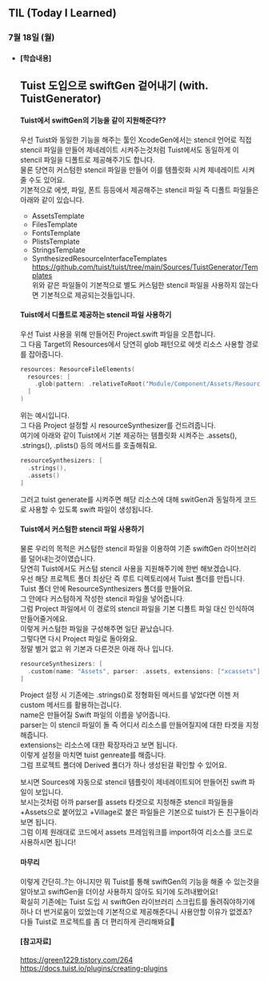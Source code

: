 ## TIL (Today I Learned)

### 7월 18일 (월)   

- #### [학습내용]    
  ## Tuist 도입으로 swiftGen 겉어내기 (with. TuistGenerator)          

  #### Tuist에서 swiftGen의 기능을 같이 지원해준다??   

  우선 Tuist와 동일한 기능을 해주는 툴인 XcodeGen에서는 stencil 언어로 직접 stencil 파일을 만들어 제네레이트 시켜주는것처럼 Tuist에서도 동일하게 이 stencil 파일을 디폴트로 제공해주기도 합니다.   
  물론 당연히 커스텀한 stencil 파일을 만들어 이를 템플릿화 시켜 제네레이트 시켜줄 수도 있어요.   
  기본적으로 에셋, 파일, 폰트 등등에서 제공해주는 stencil 파일 즉 디폴트 파일들은 아래와 같이 있습니다.    
  - AssetsTemplate   
  - FilesTemplate   
  - FontsTemplate   
  - PlistsTemplate   
  - StringsTemplate   
  - SynthesizedResourceInterfaceTemplates   
  https://github.com/tuist/tuist/tree/main/Sources/TuistGenerator/Templates   
  위와 같은 파일들이 기본적으로 별도 커스텀한 stencil 파일을 사용하지 않는다면 기본적으로 제공되는것들입니다.   

  #### Tuist에서 디폴트로 제공하는 stencil 파일 사용하기   

  우선 Tuist 사용을 위해 만들어진 Project.swift 파일을 오픈합니다.   
  그 다음 Target의 Resources에서 당연히 glob 패턴으로 에셋 리소스 사용할 경로를 잡아줍니다.  
  ```swift
  resources: ResourceFileElements(
    resources: [
      .glob(pattern: .relativeToRoot("Module/Component/Assets/Resource/**/*.*"))
    ]
  )
  ```
  위는 예시입니다.   
  그 다음 Project 설정할 시 resourceSynthesizer를 건드려줍니다.   
  여기에 아래와 같이 Tuist에서 기본 제공하는 템플릿화 시켜주는 .assets(), .strings(), .plists() 등의 메서드를 호출해줘요.   
  ```swift
  resourceSynthesizers: [
    .strings(),
    .assets()
  ]
  ```
  그러고 tuist generate를 시켜주면 해당 리소스에 대해 switGen과 동일하게 코드로 사용할 수 있도록 swift 파일이 생성됩니다.   

  #### Tuist에서 커스텀한 stencil 파일 사용하기   

  물론 우리의 목적은 커스텀한 stencil 파일을 이용하여 기존 swiftGen 라이브러리를 덜어내는것이였습니다.   
  당연히 Tuist에서도 커스텀 stencil 사용을 지원해주기에 한번 해보겠습니다.  
  우선 해당 프로젝트 폴더 최상단 즉 루트 디렉토리에서 Tuist 폴더를 만듭니다.    
  Tuist 폴더 안에 ResourceSynthesizers 폴더를 만들어요.   
  그 안에다 커스텀하게 작성한 stencil 파일을 넣어줍니다.   
  그럼 Project 파일에서 이 경로의 stencil 파일을 기본 디폴트 파일 대신 인식하여 만들어줄거에요.   
  이렇게 커스텀한 파일을 구성해주면 일단 끝났습니다.   
  그렇다면 다시 Project 파일로 돌아와요.   
  정말 별거 없고 위 기본과 다른것은 아래 하나 입니다.   
  ```swift
  resourceSynthesizers: [
    .custom(name: "Assets", parser: .assets, extensions: ["xcassets"]),
  ]
  ```
  Project 설정 시 기존에는 .strings()로 정형화된 메서드를 넣었다면 이젠 저 custom 메서드를 활용하는겁니다.   
  name은 만들어질 Swift 파일의 이름을 넣어줍니다.    
  parser는 이 stencil 파일이 돌 즉 어디서 리소스를 만들어질지에 대한 타겟을 지정해줍니다.   
  extensions는 리소스에 대한 확장자라고 보면 됩니다.   
  이렇게 설정을 마치면 tuist genreate를 해줍니다.   
  그럼 프로젝트 폴더에 Derived 폴더가 하나 생성된걸 확인할 수 있어요.   

  보시면 Sources에 자동으로 stencil 템플릿이 제네레이트되어 만들어진 swift 파일이 보입니다.   
  보시는것처럼 아까 parser를 assets 타겟으로 지정해준 stencil 파일들을 +Assets으로 붙어있고 +Village로 붙은 파일들은 기본으로 tuist가 돈 친구들이라 보면 됩니다.  
  그럼 이제 원래대로 코드에서 assets 프레임워크를 import하여 리소스를 코드로 사용하시면 됩니다!   

  #### 마무리   

  이렇게 간단히..?는 아니지만 뭐 Tuist를 통해 swiftGen의 기능을 해줄 수 있는것을 알아보고 swiftGen을 더이상 사용하지 않아도 되기에 도려내봤어요!   
  확실히 기존에는 Tuist 도입 시 swiftGen 라이브러리 스크립트를 돌려줘야하기에 하나 더 번거로움이 있었는데 기본적으로 제공해준다니 사용안할 이유가 없겠죠?   
  다들 Tuist로 프로젝트를 좀 더 편리하게 관리해봐요🙌   

  #### [참고자료]      
  https://green1229.tistory.com/264   
  https://docs.tuist.io/plugins/creating-plugins   
